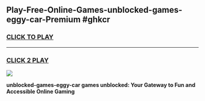 
## Play-Free-Online-Games-unblocked-games-eggy-car-Premium #ghkcr
<h3>
<a href="https://premium.freeplayer.one?title=unblocked-games-eggy-car&ref=8M">CLICK TO PLAY</a></h3>
<hr>

<h3>
<a href="https://premium.freeplayer.one?title=unblocked-games-eggy-car&ref=8M">CLICK 2 PLAY</a>
  
</h3>

<a href="https://premium.freeplayer.one?title=unblocked-games-eggy-car&ref=8M"><img src="https://clearcache.store/games.png"></a>


**unblocked-games-eggy-car games unblocked: Your Gateway to Fun and Accessible Online Gaming**
